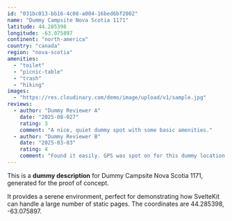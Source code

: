 ```yaml
---
id: "031bc013-bb16-4c08-a004-16bed6bf2002"
name: "Dummy Campsite Nova Scotia 1171"
latitude: 44.285398
longitude: -63.075897
continent: "north-america"
country: "canada"
region: "nova-scotia"
amenities:
  - "toilet"
  - "picnic-table"
  - "trash"
  - "hiking"
images:
  - "https://res.cloudinary.com/demo/image/upload/v1/sample.jpg"
reviews:
  - author: "Dummy Reviewer A"
    date: "2025-08-027"
    rating: 3
    comment: "A nice, quiet dummy spot with some basic amenities."
  - author: "Dummy Reviewer B"
    date: "2025-03-03"
    rating: 4
    comment: "Found it easily. GPS was spot on for this dummy location."
---
```


This is a **dummy description** for Dummy Campsite Nova Scotia 1171, generated for the proof of concept.

It provides a serene environment, perfect for demonstrating how SvelteKit can handle a large number of static pages. The coordinates are 44.285398, -63.075897.
